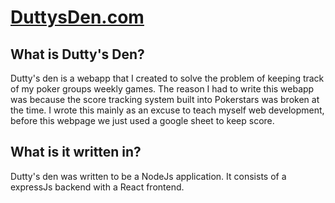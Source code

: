 # [DuttysDen.com](http://www.duttysden.com)

## What is Dutty's Den?

Dutty's den is a webapp that I created to solve the problem of keeping track of my poker groups weekly games. The reason I had to write this webapp was because
the score tracking system built into Pokerstars was broken at the time. I wrote this mainly as an excuse to teach myself web development, before this webpage we 
just used a google sheet to keep score.

## What is it written in?

Dutty's den was written to be a NodeJs application. It consists of a expressJs backend with a React frontend.

